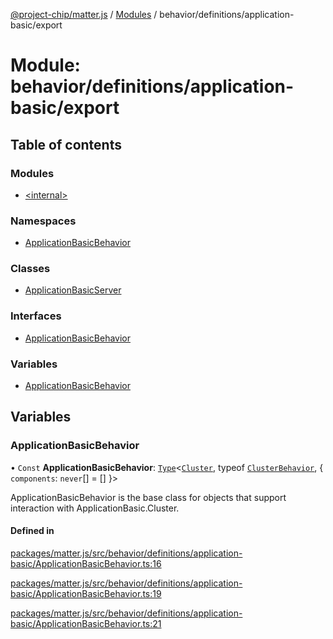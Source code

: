 [@project-chip/matter.js](../README.md) / [Modules](../modules.md) / behavior/definitions/application-basic/export

# Module: behavior/definitions/application-basic/export

## Table of contents

### Modules

- [\<internal\>](behavior_definitions_application_basic_export._internal_.md)

### Namespaces

- [ApplicationBasicBehavior](behavior_definitions_application_basic_export.ApplicationBasicBehavior.md)

### Classes

- [ApplicationBasicServer](../classes/behavior_definitions_application_basic_export.ApplicationBasicServer.md)

### Interfaces

- [ApplicationBasicBehavior](../interfaces/behavior_definitions_application_basic_export.ApplicationBasicBehavior-1.md)

### Variables

- [ApplicationBasicBehavior](behavior_definitions_application_basic_export.md#applicationbasicbehavior)

## Variables

### ApplicationBasicBehavior

• `Const` **ApplicationBasicBehavior**: [`Type`](../interfaces/behavior_cluster_export.ClusterBehavior.Type.md)\<[`Cluster`](../interfaces/cluster_export.ApplicationBasic.Cluster.md), typeof [`ClusterBehavior`](behavior_cluster_export.ClusterBehavior.md), \{ `components`: `never`[] = [] }\>

ApplicationBasicBehavior is the base class for objects that support interaction with ApplicationBasic.Cluster.

#### Defined in

[packages/matter.js/src/behavior/definitions/application-basic/ApplicationBasicBehavior.ts:16](https://github.com/project-chip/matter.js/blob/558e12c94a201592c28c7bc0743705360b3e5ca6/packages/matter.js/src/behavior/definitions/application-basic/ApplicationBasicBehavior.ts#L16)

[packages/matter.js/src/behavior/definitions/application-basic/ApplicationBasicBehavior.ts:19](https://github.com/project-chip/matter.js/blob/558e12c94a201592c28c7bc0743705360b3e5ca6/packages/matter.js/src/behavior/definitions/application-basic/ApplicationBasicBehavior.ts#L19)

[packages/matter.js/src/behavior/definitions/application-basic/ApplicationBasicBehavior.ts:21](https://github.com/project-chip/matter.js/blob/558e12c94a201592c28c7bc0743705360b3e5ca6/packages/matter.js/src/behavior/definitions/application-basic/ApplicationBasicBehavior.ts#L21)
